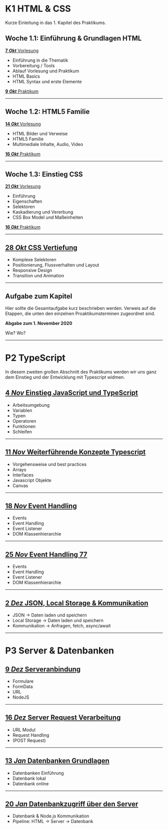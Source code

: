 # **K1** HTML & CSS

Kurze Einleitung in das 1. Kapitel des Praktikums.

## Woche 1.1: Einführung & Grundlagen HTML

[**7 _Okt_** Vorlesung](L1.1)
- Einführung in die Thematik
- Vorbereitung / Tools
- Ablauf Vorlesung und Praktikum
- HTML Basics
- HTML Syntax und erste Elemente

[**9 _Okt_** Praktikum](P1.1)

---

## Woche 1.2: HTML5 Familie

[**14 _Okt_** Vorlesung](L1.2)
- HTML Bilder und Verweise
- HTML5 Familie
- Multimediale Inhalte, Audio, Video

[**16 _Okt_** Praktikum](P1.2)

---

## Woche 1.3: Einstieg CSS

[**21 _Okt_** Vorlesung](L1.3)
- Einführung
- Eigenschaften
- Selektoren
- Kaskadierung und Vererbung
- CSS Box Model und Maßeinheiten

[**16 _Okt_** Praktikum](P1.3)

---

## [**28 _Okt_** CSS Vertiefung](L04)

- Komplexe Selektoren
- Positionierung, Flussverhalten und Layout
- Responsive Design
- Transition und Animation

---

## Aufgabe zum Kapitel

Hier sollte die Gesamtaufgabe kurz beschrieben werden.
Verweis auf die Etappen, die unten den einzelnen Proaktikumsterminen zugeordnet sind.

**Abgabe zum 1. November 2020**

Wie? Wo?

---

# **P2** TypeScript


In diesem zweiten großen Abschnitt des Praktikums werden wir uns ganz dem Einstieg und der Entwicklung mit Typescript widmen.


## [**4 _Nov_** Einstieg JavaScript und TypeScript](L05)

- Arbeitsumgebung
- Variablen
- Typen
- Operatoren
- Funktionen
- Schleifen

---

## [**11 _Nov_** Weiterführende Konzepte Typescript](L06)

- Vorgehensweise und best practices
- Arrays
- Interfaces
- Javascript Objekte
- Canvas

---

## [**18 _Nov_** Event Handling](L07)

- Events
- Event Handling
- Event Listener
- DOM Klassenhierarchie  

---

## [**25 _Nov_** Event Handling 77](L08)

- Events
- Event Handling
- Event Listener
- DOM Klassenhierarchie  

---

## [**2 _Dez_** JSON, Local Storage & Kommunikation](L09)

- JSON -> Daten laden und speichern
- Local Storage -> Daten laden und speichern
- Kommunikation -> Anfragen, fetch, async/await  

---

# **P3** Server & Datenbanken

## [**9 _Dez_** Serveranbindung](L10)

- Formulare
- FormData
- URL
- NodeJS  

---

## [**16 _Dez_** Server Request Verarbeitung](L11)

- URL Modul
- Request Handling
- (POST Request)  

---

## [**13 _Jan_** Datenbanken Grundlagen](L12)

- Datenbanken Einführung
- Datenbank lokal
- Datenbank online

---

## [**20 _Jan_** Datenbankzugriff über den Server](L13)

- Datenbank & Node.js Kommunikation
- Pipeline: HTML → Server → Datenbank
